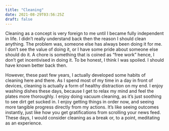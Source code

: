 ```yaml
---
title: "Cleaning"
date: 2021-08-29T03:56:25Z
draft: false
---
```


Cleaning as a concept is very foreign to me until I became fully independent in life. I didn’t really understand back then the reason I should clean anything. The problem was, someone else has always been doing it for me. I don’t see the value of doing it, or I have some pride about someone else should do it. A chore is something that is coined as “free work” hence, I don’t get incentivised in doing it. To be honest, I think I was spoiled. I should have known better back then.

However, these past few years, I actually developed some habits of cleaning here and there. As I spend most of my time in a day in front of devices, cleaning is actually a form of healthy distraction on my end. I enjoy washing dishes these days, because I get to relax my mind and feel the plates more thoroughly. I enjoy doing vacuum cleaning, as it’s just soothing to see dirt get sucked in. I enjoy getting things in order now, and seeing more tangible progress directly from my actions. It’s like seeing outcomes instantly, just like how you get gratifications from scrolling your news feed. These days, I would consider cleaning as a break or, to a point, meditating as an experience.